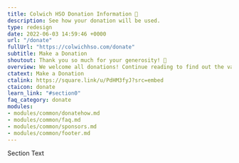 ```yaml
---
title: Colwich HSO Donation Information 💝
description: See how your donation will be used.
type: redesign
date: 2022-06-03 14:59:46 +0000
url: "/donate"
fullUrl: "https://colwichhso.com/donate"
subtitle: Make a Donation
shoutout: Thank you so much for your generosity! 💝
overview: We welcome all donations! Continue reading to find out the various ways in which the funds are used. Or [contact us](/forms/contactus) with donation questions.
ctatext: Make a Donation
ctalink: https://square.link/u/PdHM3fyJ?src=embed
ctaicon: donate
learn_link: "#section0"
faq_category: donate
modules:
- modules/common/donatehow.md
- modules/common/faq.md
- modules/common/sponsors.md
- modules/common/footer.md
---
```

Section Text
